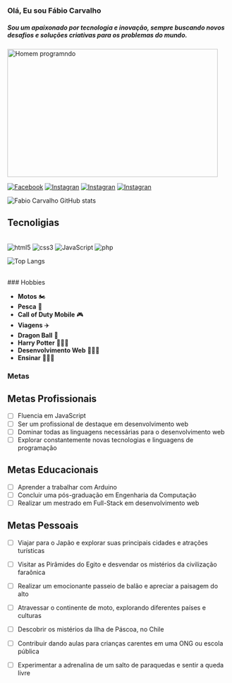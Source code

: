### Olá, Eu sou Fábio Carvalho  


##### Sou um apaixonado por tecnologia e inovação, sempre buscando novos desafios e soluções criativas para os problemas do mundo.

  <div style="display: inline-block; align:center;">
    <img src="https://camo.githubusercontent.com/cae12fddd9d6982901d82580bdf321d81fb299141098ca1c2d4891870827bf17/68747470733a2f2f6d69726f2e6d656469756d2e636f6d2f6d61782f313336302f302a37513379765349765f7430696f4a2d5a2e676966" alt="Homem programndo" height="290px" width="477">
</div>

  

[![Facebook](https://img.shields.io/badge/Facebook-1877F2?style=for-the-badge&logo=facebook&logoColor=white)](https://web.facebook.com/fabio.carvalho8)
[![Instagran](https://img.shields.io/badge/Instagram-E4405F?style=for-the-badge&logo=instagram&logoColor=white)](https://www.instagram.com/fabiodacb/)
[![Instagran](https://img.shields.io/badge/LinkedIn-0077B5?style=for-the-badge&logo=linkedin&logoColor=white)](https://www.linkedin.com/in/fabio-jonatas-oliveira-de-carvalho-916256221/)
[![Instagran](https://img.shields.io/badge/WhatsApp-25D366?style=for-the-badge&logo=whatsapp&logoColor=white)](https://wa.me/5514997320690)

![Fabio Carvalho GitHub stats](https://github-readme-stats.vercel.app/api?username=FabioCarvalho12&show_icons=true&theme=radical)

## Tecnoligias

<div style="display: inline_block"> <br>
<img align"center" alt="html5" src="https://img.shields.io/badge/HTML5-E34F26?style=for-the-badge&logo=html5&logoColor=white">
<img align"center" alt="css3" src="https://img.shields.io/badge/CSS3-1572B6?style=for-the-badge&logo=css3&logoColor=white">
<img align"center" alt="JavaScript" src="https://img.shields.io/badge/JavaScript-F7DF1E?style=for-the-badge&logo=javascript&logoColor=black">
<img align"center" alt="php" src="https://img.shields.io/badge/PHP-777BB4?style=for-the-badge&logo=php&logoColor=white">


![Top Langs](https://github-readme-stats.vercel.app/api/top-langs/?username=FabioCarvalho12&layout=compact)

</div><br>
### Hobbies

- **Motos** 🏍️
- **Pesca** 🎣
- **Call of Duty Mobile** 🎮
- **Viagens** ✈️
- **Dragon Ball** 🐉
- **Harry Potter** 🧙🏻‍♂️
- **Desenvolvimento Web** 👨🏻‍💻
- **Ensinar** 👨🏻‍🏫

### Metas

## Metas Profissionais
- [ ] Fluencia em JavaScript
- [ ] Ser um profissional de destaque em desenvolvimento web
- [ ] Dominar todas as linguagens necessárias para o desenvolvimento web
- [ ] Explorar constantemente novas tecnologias e linguagens de programação

## Metas Educacionais
- [ ] Aprender a trabalhar com Arduino
- [ ] Concluir uma pós-graduação em Engenharia da Computação
- [ ] Realizar um mestrado em Full-Stack em desenvolvimento web

## Metas Pessoais
- [ ] Viajar para o Japão e explorar suas principais cidades e atrações turísticas
- [ ] Visitar as Pirâmides do Egito e desvendar os mistérios da civilização faraônica
- [ ] Realizar um emocionante passeio de balão e apreciar a paisagem do alto
- [ ] Atravessar o continente de moto, explorando diferentes países e culturas
- [ ] Descobrir os mistérios da Ilha de Páscoa, no Chile
- [ ] Contribuir dando aulas para crianças carentes em uma ONG ou escola pública
- [ ] Experimentar a adrenalina de um salto de paraquedas e sentir a queda livre




